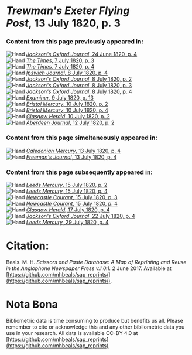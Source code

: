 # *Trewman's Exeter Flying Post*, 13 July 1820, p. 3  
  
### Content from this page previously appeared in:  
![Hand](http://scissorsandpaste.net/wp-content/uploads/2017/06/smallhandpointer.png) [*Jackson's Oxford Journal*, 24 June 1820, p. 4](https://mhbeals.github.io/sap_html/Jackson's-Oxford-Journal/Jackson's-Oxford-Journal-24-June-1820-p-4)  
![Hand](http://scissorsandpaste.net/wp-content/uploads/2017/06/smallhandpointer.png) [*The Times*, 7 July 1820, p. 3](https://mhbeals.github.io/sap_html/The-Times/The-Times-7-July-1820-p-3)  
![Hand](http://scissorsandpaste.net/wp-content/uploads/2017/06/smallhandpointer.png) [*The Times*, 7 July 1820, p. 4](https://mhbeals.github.io/sap_html/The-Times/The-Times-7-July-1820-p-4)  
![Hand](http://scissorsandpaste.net/wp-content/uploads/2017/06/smallhandpointer.png) [*Ipswich Journal*, 8 July 1820, p. 4](https://mhbeals.github.io/sap_html/Ipswich-Journal/Ipswich-Journal-8-July-1820-p-4)  
![Hand](http://scissorsandpaste.net/wp-content/uploads/2017/06/smallhandpointer.png) [*Jackson's Oxford Journal*, 8 July 1820, p. 2](https://mhbeals.github.io/sap_html/Jackson's-Oxford-Journal/Jackson's-Oxford-Journal-8-July-1820-p-2)  
![Hand](http://scissorsandpaste.net/wp-content/uploads/2017/06/smallhandpointer.png) [*Jackson's Oxford Journal*, 8 July 1820, p. 3](https://mhbeals.github.io/sap_html/Jackson's-Oxford-Journal/Jackson's-Oxford-Journal-8-July-1820-p-3)  
![Hand](http://scissorsandpaste.net/wp-content/uploads/2017/06/smallhandpointer.png) [*Jackson's Oxford Journal*, 8 July 1820, p. 4](https://mhbeals.github.io/sap_html/Jackson's-Oxford-Journal/Jackson's-Oxford-Journal-8-July-1820-p-4)  
![Hand](http://scissorsandpaste.net/wp-content/uploads/2017/06/smallhandpointer.png) [*Examiner*, 9 July 1820, p. 13](https://mhbeals.github.io/sap_html/Examiner/Examiner-9-July-1820-p-13)  
![Hand](http://scissorsandpaste.net/wp-content/uploads/2017/06/smallhandpointer.png) [*Bristol Mercury*, 10 July 1820, p. 2](https://mhbeals.github.io/sap_html/Bristol-Mercury/Bristol-Mercury-10-July-1820-p-2)  
![Hand](http://scissorsandpaste.net/wp-content/uploads/2017/06/smallhandpointer.png) [*Bristol Mercury*, 10 July 1820, p. 4](https://mhbeals.github.io/sap_html/Bristol-Mercury/Bristol-Mercury-10-July-1820-p-4)  
![Hand](http://scissorsandpaste.net/wp-content/uploads/2017/06/smallhandpointer.png) [*Glasgow Herald*, 10 July 1820, p. 2](https://mhbeals.github.io/sap_html/Glasgow-Herald/Glasgow-Herald-10-July-1820-p-2)  
![Hand](http://scissorsandpaste.net/wp-content/uploads/2017/06/smallhandpointer.png) [*Aberdeen Journal*, 12 July 1820, p. 2](https://mhbeals.github.io/sap_html/Aberdeen-Journal/Aberdeen-Journal-12-July-1820-p-2)  
  
### Content from this page simeltaneously appeared in:  
![Hand](http://scissorsandpaste.net/wp-content/uploads/2017/06/smallhandpointer.png) [*Caledonian Mercury*, 13 July 1820, p. 4](https://mhbeals.github.io/sap_html/Caledonian-Mercury/Caledonian-Mercury-13-July-1820-p-4)  
![Hand](http://scissorsandpaste.net/wp-content/uploads/2017/06/smallhandpointer.png) [*Freeman's Journal*, 13 July 1820, p. 4](https://mhbeals.github.io/sap_html/Freeman's-Journal/Freeman's-Journal-13-July-1820-p-4)  
  
### Content from this page subsequently appeared in:  
![Hand](http://scissorsandpaste.net/wp-content/uploads/2017/06/smallhandpointer.png) [*Leeds Mercury*, 15 July 1820, p. 2](https://mhbeals.github.io/sap_html/Leeds-Mercury/Leeds-Mercury-15-July-1820-p-2)  
![Hand](http://scissorsandpaste.net/wp-content/uploads/2017/06/smallhandpointer.png) [*Leeds Mercury*, 15 July 1820, p. 4](https://mhbeals.github.io/sap_html/Leeds-Mercury/Leeds-Mercury-15-July-1820-p-4)  
![Hand](http://scissorsandpaste.net/wp-content/uploads/2017/06/smallhandpointer.png) [*Newcastle Courant*, 15 July 1820, p. 3](https://mhbeals.github.io/sap_html/Newcastle-Courant/Newcastle-Courant-15-July-1820-p-3)  
![Hand](http://scissorsandpaste.net/wp-content/uploads/2017/06/smallhandpointer.png) [*Newcastle Courant*, 15 July 1820, p. 4](https://mhbeals.github.io/sap_html/Newcastle-Courant/Newcastle-Courant-15-July-1820-p-4)  
![Hand](http://scissorsandpaste.net/wp-content/uploads/2017/06/smallhandpointer.png) [*Glasgow Herald*, 17 July 1820, p. 4](https://mhbeals.github.io/sap_html/Glasgow-Herald/Glasgow-Herald-17-July-1820-p-4)  
![Hand](http://scissorsandpaste.net/wp-content/uploads/2017/06/smallhandpointer.png) [*Jackson's Oxford Journal*, 22 July 1820, p. 4](https://mhbeals.github.io/sap_html/Jackson's-Oxford-Journal/Jackson's-Oxford-Journal-22-July-1820-p-4)  
![Hand](http://scissorsandpaste.net/wp-content/uploads/2017/06/smallhandpointer.png) [*Leeds Mercury*, 29 July 1820, p. 4](https://mhbeals.github.io/sap_html/Leeds-Mercury/Leeds-Mercury-29-July-1820-p-4)  


# Citation: 

Beals. M. H. *Scissors and Paste Database: A Map of Reprinting and Reuse in the Anglophone Newspaper Press v.1.0.1.* 2 June 2017. Available at [https://github.com/mhbeals/sap_reprints/](https://github.com/mhbeals/sap_reprints/). 

# Nota Bona

Bibliometric data is time consuming to produce but benefits us all. Please remember to cite or acknowledge this and any other bibliometric data you use in your research. All data is available CC-BY 4.0 at [https://github.com/mhbeals/sap_reprints](https://github.com/mhbeals/sap_reprints)